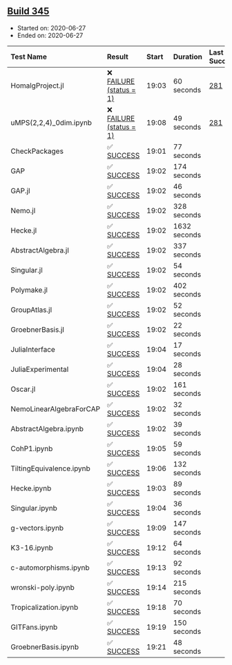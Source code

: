 ## [Build 345](https://oscarci.mathematik.uni-kl.de/job/oscar-stable/345/)

* Started on: 2020-06-27
* Ended on: 2020-06-27

| Test Name    | Result | Start | Duration | Last Success | First Failure |
|:-------------|:-------|:------|:---------|:-------------|:--------------|
| HomalgProject.jl | ❌ [FAILURE (status = 1)](https://oscarci.mathematik.uni-kl.de/job/oscar-stable/345/artifact/logs/build-345/HomalgProject.jl.log) | 19:03 | 60 seconds | [281](https://oscarci.mathematik.uni-kl.de/job/oscar-stable/281/) | [282](https://oscarci.mathematik.uni-kl.de/job/oscar-stable/282/) |
| uMPS(2,2,4)_0dim.ipynb | ❌ [FAILURE (status = 1)](https://oscarci.mathematik.uni-kl.de/job/oscar-stable/345/artifact/logs/build-345/uMPS-2-2-4-_0dim.ipynb.log) | 19:08 | 49 seconds | [281](https://oscarci.mathematik.uni-kl.de/job/oscar-stable/281/) | [282](https://oscarci.mathematik.uni-kl.de/job/oscar-stable/282/) |
| CheckPackages | ✅ [SUCCESS](https://oscarci.mathematik.uni-kl.de/job/oscar-stable/345/artifact/logs/build-345/CheckPackages.log) | 19:01 | 77 seconds |  |  |
| GAP | ✅ [SUCCESS](https://oscarci.mathematik.uni-kl.de/job/oscar-stable/345/artifact/logs/build-345/GAP.log) | 19:02 | 174 seconds |  |  |
| GAP.jl | ✅ [SUCCESS](https://oscarci.mathematik.uni-kl.de/job/oscar-stable/345/artifact/logs/build-345/GAP.jl.log) | 19:02 | 46 seconds |  |  |
| Nemo.jl | ✅ [SUCCESS](https://oscarci.mathematik.uni-kl.de/job/oscar-stable/345/artifact/logs/build-345/Nemo.jl.log) | 19:02 | 328 seconds |  |  |
| Hecke.jl | ✅ [SUCCESS](https://oscarci.mathematik.uni-kl.de/job/oscar-stable/345/artifact/logs/build-345/Hecke.jl.log) | 19:02 | 1632 seconds |  |  |
| AbstractAlgebra.jl | ✅ [SUCCESS](https://oscarci.mathematik.uni-kl.de/job/oscar-stable/345/artifact/logs/build-345/AbstractAlgebra.jl.log) | 19:02 | 337 seconds |  |  |
| Singular.jl | ✅ [SUCCESS](https://oscarci.mathematik.uni-kl.de/job/oscar-stable/345/artifact/logs/build-345/Singular.jl.log) | 19:02 | 54 seconds |  |  |
| Polymake.jl | ✅ [SUCCESS](https://oscarci.mathematik.uni-kl.de/job/oscar-stable/345/artifact/logs/build-345/Polymake.jl.log) | 19:02 | 402 seconds |  |  |
| GroupAtlas.jl | ✅ [SUCCESS](https://oscarci.mathematik.uni-kl.de/job/oscar-stable/345/artifact/logs/build-345/GroupAtlas.jl.log) | 19:02 | 52 seconds |  |  |
| GroebnerBasis.jl | ✅ [SUCCESS](https://oscarci.mathematik.uni-kl.de/job/oscar-stable/345/artifact/logs/build-345/GroebnerBasis.jl.log) | 19:02 | 22 seconds |  |  |
| JuliaInterface | ✅ [SUCCESS](https://oscarci.mathematik.uni-kl.de/job/oscar-stable/345/artifact/logs/build-345/JuliaInterface.log) | 19:04 | 17 seconds |  |  |
| JuliaExperimental | ✅ [SUCCESS](https://oscarci.mathematik.uni-kl.de/job/oscar-stable/345/artifact/logs/build-345/JuliaExperimental.log) | 19:04 | 28 seconds |  |  |
| Oscar.jl | ✅ [SUCCESS](https://oscarci.mathematik.uni-kl.de/job/oscar-stable/345/artifact/logs/build-345/Oscar.jl.log) | 19:02 | 161 seconds |  |  |
| NemoLinearAlgebraForCAP | ✅ [SUCCESS](https://oscarci.mathematik.uni-kl.de/job/oscar-stable/345/artifact/logs/build-345/NemoLinearAlgebraForCAP.log) | 19:02 | 32 seconds |  |  |
| AbstractAlgebra.ipynb | ✅ [SUCCESS](https://oscarci.mathematik.uni-kl.de/job/oscar-stable/345/artifact/logs/build-345/AbstractAlgebra.ipynb.log) | 19:02 | 39 seconds |  |  |
| CohP1.ipynb | ✅ [SUCCESS](https://oscarci.mathematik.uni-kl.de/job/oscar-stable/345/artifact/logs/build-345/CohP1.ipynb.log) | 19:05 | 59 seconds |  |  |
| TiltingEquivalence.ipynb | ✅ [SUCCESS](https://oscarci.mathematik.uni-kl.de/job/oscar-stable/345/artifact/logs/build-345/TiltingEquivalence.ipynb.log) | 19:06 | 132 seconds |  |  |
| Hecke.ipynb | ✅ [SUCCESS](https://oscarci.mathematik.uni-kl.de/job/oscar-stable/345/artifact/logs/build-345/Hecke.ipynb.log) | 19:03 | 89 seconds |  |  |
| Singular.ipynb | ✅ [SUCCESS](https://oscarci.mathematik.uni-kl.de/job/oscar-stable/345/artifact/logs/build-345/Singular.ipynb.log) | 19:04 | 36 seconds |  |  |
| g-vectors.ipynb | ✅ [SUCCESS](https://oscarci.mathematik.uni-kl.de/job/oscar-stable/345/artifact/logs/build-345/g-vectors.ipynb.log) | 19:09 | 147 seconds |  |  |
| K3-16.ipynb | ✅ [SUCCESS](https://oscarci.mathematik.uni-kl.de/job/oscar-stable/345/artifact/logs/build-345/K3-16.ipynb.log) | 19:12 | 64 seconds |  |  |
| c-automorphisms.ipynb | ✅ [SUCCESS](https://oscarci.mathematik.uni-kl.de/job/oscar-stable/345/artifact/logs/build-345/c-automorphisms.ipynb.log) | 19:13 | 92 seconds |  |  |
| wronski-poly.ipynb | ✅ [SUCCESS](https://oscarci.mathematik.uni-kl.de/job/oscar-stable/345/artifact/logs/build-345/wronski-poly.ipynb.log) | 19:14 | 215 seconds |  |  |
| Tropicalization.ipynb | ✅ [SUCCESS](https://oscarci.mathematik.uni-kl.de/job/oscar-stable/345/artifact/logs/build-345/Tropicalization.ipynb.log) | 19:18 | 70 seconds |  |  |
| GITFans.ipynb | ✅ [SUCCESS](https://oscarci.mathematik.uni-kl.de/job/oscar-stable/345/artifact/logs/build-345/GITFans.ipynb.log) | 19:19 | 150 seconds |  |  |
| GroebnerBasis.ipynb | ✅ [SUCCESS](https://oscarci.mathematik.uni-kl.de/job/oscar-stable/345/artifact/logs/build-345/GroebnerBasis.ipynb.log) | 19:21 | 48 seconds |  |  |
